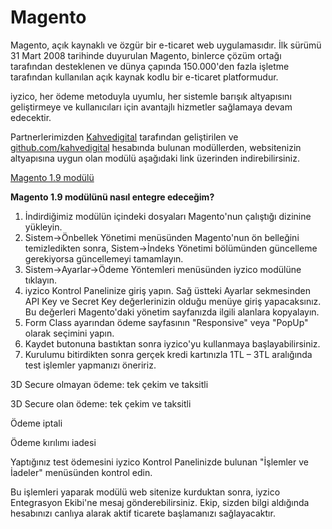 # Magento

Magento, açık kaynaklı ve özgür bir e-ticaret web uygulamasıdır. İlk sürümü 31 Mart 2008 tarihinde duyurulan Magento, binlerce çözüm ortağı tarafından desteklenen ve dünya çapında 150.000'den fazla işletme tarafından kullanılan açık kaynak kodlu bir e-ticaret platformudur.

iyzico, her ödeme metoduyla uyumlu, her sistemle barışık altyapısını geliştirmeye ve kullanıcıları için avantajlı hizmetler sağlamaya devam edecektir.

Partnerlerimizden [Kahvedigital](http://kahvedigital.com/) tarafından geliştirilen ve [github.com/kahvedigital](https://github.com/kahvedigital) hesabında bulunan modüllerden, websitenizin altyapısına uygun olan modülü aşağıdaki link üzerinden indirebilirsiniz.

[Magento 1.9 modülü](https://github.com/kahvedigital/iyzico-magento/archive/master.zip)

**Magento 1.9 modülünü nasıl entegre edeceğim?**

1. İndirdiğimiz modülün içindeki dosyaları Magento'nun çalıştığı dizinine yükleyin.
2. Sistem-&gt;Önbellek Yönetimi menüsünden Magento'nun ön belleğini temizledikten sonra, Sistem-&gt;İndeks Yönetimi bölümünden güncelleme gerekiyorsa güncellemeyi tamamlayın.
3. Sistem-&gt;Ayarlar-&gt;Ödeme Yöntemleri menüsünden iyzico modülüne tıklayın.
4. iyzico Kontrol Panelinize giriş yapın. Sağ üstteki Ayarlar sekmesinden API Key ve Secret Key değerlerinizin olduğu menüye giriş yapacaksınız. Bu değerleri Magento'daki yönetim sayfanızda ilgili alanlara kopyalayın.
5. Form Class ayarından ödeme sayfasının "Responsive" veya "PopUp" olarak seçimini yapın.
6. Kaydet butonuna bastıktan sonra iyzico'yu kullanmaya başlayabilirsiniz.
7. Kurulumu bitirdikten sonra gerçek kredi kartınızla 1TL – 3TL aralığında test işlemler yapmanızı öneririz.

3D Secure olmayan ödeme: tek çekim ve taksitli

3D Secure olan ödeme: tek çekim ve taksitli

Ödeme iptali

Ödeme kırılımı iadesi

Yaptığınız test ödemesini iyzico Kontrol Panelinizde bulunan "İşlemler ve İadeler" menüsünden kontrol edin.

Bu işlemleri yaparak modülü web sitenize kurduktan sonra, iyzico Entegrasyon Ekibi'ne mesaj gönderebilirsiniz. Ekip, sizden bilgi aldığında hesabınızı canlıya alarak aktif ticarete başlamanızı sağlayacaktır.

